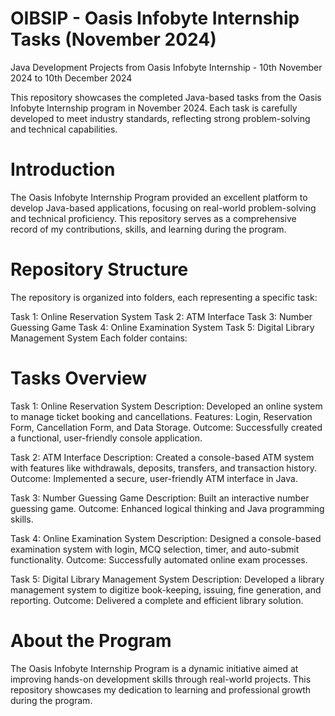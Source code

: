 # OIBSIP - Oasis Infobyte Internship Tasks (November 2024)
Java Development Projects from Oasis Infobyte Internship - 10th November 2024 to 10th December 2024

This repository showcases the completed Java-based tasks from the Oasis Infobyte Internship program in November 2024. Each task is carefully developed to meet industry standards, reflecting strong problem-solving and technical capabilities.

# Introduction
The Oasis Infobyte Internship Program provided an excellent platform to develop Java-based applications, focusing on real-world problem-solving and technical proficiency. This repository serves as a comprehensive record of my contributions, skills, and learning during the program.

# Repository Structure
The repository is organized into folders, each representing a specific task:

Task 1: Online Reservation System
Task 2: ATM Interface
Task 3: Number Guessing Game
Task 4: Online Examination System
Task 5: Digital Library Management System
Each folder contains:


# Tasks Overview
Task 1: Online Reservation System
Description: Developed an online system to manage ticket booking and cancellations.
Features: Login, Reservation Form, Cancellation Form, and Data Storage.
Outcome: Successfully created a functional, user-friendly console application.

Task 2: ATM Interface
Description: Created a console-based ATM system with features like withdrawals, deposits, transfers, and transaction history.
Outcome: Implemented a secure, user-friendly ATM interface in Java.

Task 3: Number Guessing Game
Description: Built an interactive number guessing game.
Outcome: Enhanced logical thinking and Java programming skills.

Task 4: Online Examination System
Description: Designed a console-based examination system with login, MCQ selection, timer, and auto-submit functionality.
Outcome: Successfully automated online exam processes.

Task 5: Digital Library Management System
Description: Developed a library management system to digitize book-keeping, issuing, fine generation, and reporting.
Outcome: Delivered a complete and efficient library solution.

# About the Program
The Oasis Infobyte Internship Program is a dynamic initiative aimed at improving hands-on development skills through real-world projects. This repository showcases my dedication to learning and professional growth during the program.
